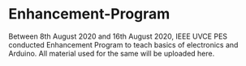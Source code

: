 # Enhancement-Program
Between 8th August 2020 and 16th August 2020, IEEE UVCE PES conducted Enhancement Program to teach basics of electronics and Arduino. All material used for the same will be uploaded here.
